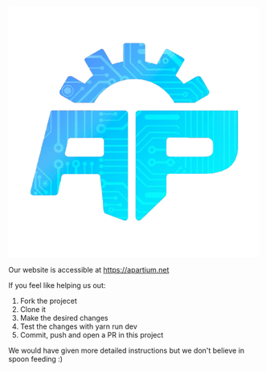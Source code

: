 ![Apartium logo.](public/img/index-logo.png)

Our website is accessible at https://apartium.net

If you feel like helping us out:
1. Fork the projecet
2. Clone it
3. Make the desired changes
4. Test the changes with yarn run dev
5. Commit, push and open a PR in this project

We would have given more detailed instructions but we don't believe in spoon feeding :)
